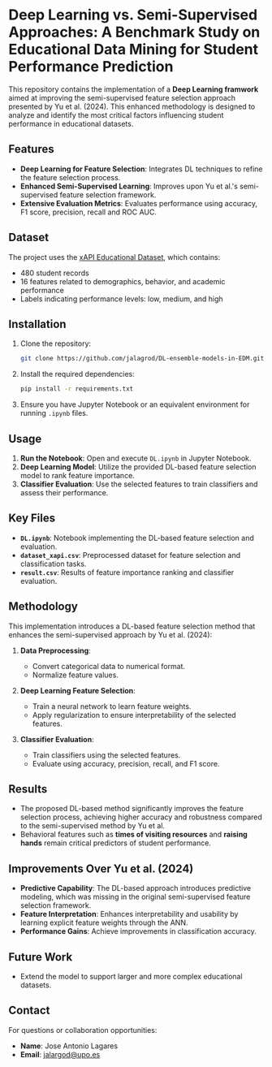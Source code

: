 # Deep Learning vs. Semi-Supervised Approaches: A Benchmark Study on Educational Data Mining for Student Performance Prediction

This repository contains the implementation of a **Deep Learning framwork** aimed at improving the semi-supervised feature selection approach presented by Yu et al. (2024). This enhanced methodology is designed to analyze and identify the most critical factors influencing student performance in educational datasets.

## Features

- **Deep Learning for Feature Selection**: Integrates DL techniques to refine the feature selection process.
- **Enhanced Semi-Supervised Learning**: Improves upon Yu et al.'s semi-supervised feature selection framework.
- **Extensive Evaluation Metrics**: Evaluates performance using accuracy, F1 score, precision, recall and ROC AUC.

## Dataset

The project uses the [xAPI Educational Dataset](https://www.kaggle.com/datasets/aljarah/xAPI-Edu-Data), which contains:

- 480 student records
- 16 features related to demographics, behavior, and academic performance
- Labels indicating performance levels: low, medium, and high

## Installation

1. Clone the repository:
   ```bash
   git clone https://github.com/jalagrod/DL-ensemble-models-in-EDM.git
   ```
2. Install the required dependencies:
   ```bash
   pip install -r requirements.txt
   ```
3. Ensure you have Jupyter Notebook or an equivalent environment for running `.ipynb` files.

## Usage

1. **Run the Notebook**: Open and execute `DL.ipynb` in Jupyter Notebook.
2. **Deep Learning Model**: Utilize the provided DL-based feature selection model to rank feature importance.
3. **Classifier Evaluation**: Use the selected features to train classifiers and assess their performance.

## Key Files

- **`DL.ipynb`**: Notebook implementing the DL-based feature selection and evaluation.
- **`dataset_xapi.csv`**: Preprocessed dataset for feature selection and classification tasks.
- **`result.csv`**: Results of feature importance ranking and classifier evaluation.

## Methodology

This implementation introduces a DL-based feature selection method that enhances the semi-supervised approach by Yu et al. (2024):

1. **Data Preprocessing**:
   - Convert categorical data to numerical format.
   - Normalize feature values.

2. **Deep Learning Feature Selection**:
   - Train a neural network to learn feature weights.
   - Apply regularization to ensure interpretability of the selected features.

3. **Classifier Evaluation**:
   - Train classifiers using the selected features.
   - Evaluate using accuracy, precision, recall, and F1 score.

## Results

- The proposed DL-based method significantly improves the feature selection process, achieving higher accuracy and robustness compared to the semi-supervised method by Yu et al.
- Behavioral features such as **times of visiting resources** and **raising hands** remain critical predictors of student performance.

## Improvements Over Yu et al. (2024)

- **Predictive Capability**: The DL-based approach introduces predictive modeling, which was missing in the original semi-supervised feature selection framework.
- **Feature Interpretation**: Enhances interpretability and usability by learning explicit feature weights through the ANN.
- **Performance Gains**: Achieve improvements in classification accuracy.

## Future Work

- Extend the model to support larger and more complex educational datasets.

## Contact

For questions or collaboration opportunities:

- **Name**: Jose Antonio Lagares
- **Email**: jalargod@upo.es

